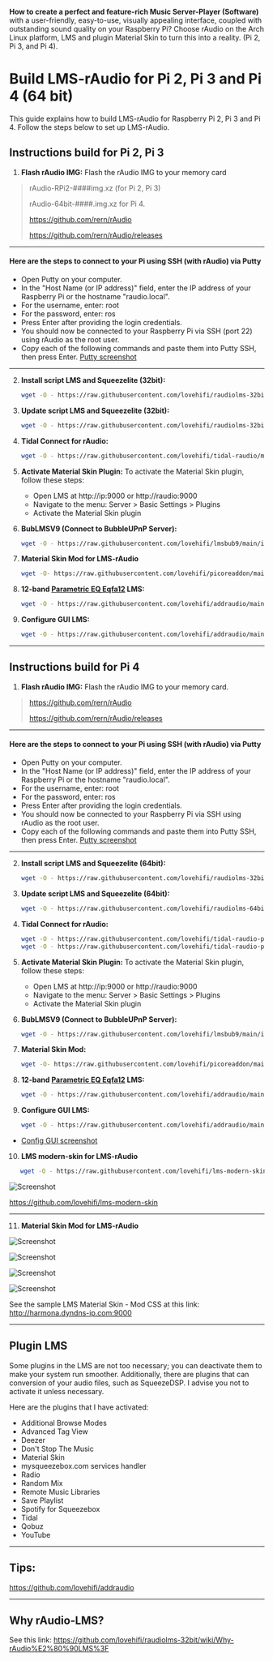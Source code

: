 **How to create a perfect and feature-rich Music Server-Player (Software)** with a user-friendly, easy-to-use, visually appealing interface, coupled with outstanding sound quality on your Raspberry Pi?
Choose rAudio on the Arch Linux platform, LMS and plugin Material Skin to turn this into a reality. (Pi 2, Pi 3, and Pi 4).


# Build LMS-rAudio for Pi 2, Pi 3 and Pi 4 (64 bit)
 
This guide explains how to build LMS-rAudio for Raspberry Pi 2, Pi 3 and Pi 4. Follow the steps below to set up LMS-rAudio.

## Instructions build for Pi 2, Pi 3

1. **Flash rAudio IMG:**
   Flash the rAudio IMG to your memory card
>
> rAudio-RPi2-####img.xz (for Pi 2, Pi 3)
>
> rAudio-64bit-####.img.xz for Pi 4.
>
> https://github.com/rern/rAudio
>
> https://github.com/rern/rAudio/releases
>
-------------------
#### Here are the steps to connect to your Pi using SSH (with rAudio) via Putty
- Open Putty on your computer.
- In the "Host Name (or IP address)" field, enter the IP address of your Raspberry Pi or the hostname "raudio.local".
- For the username, enter: root
- For the password, enter: ros
- Press Enter after providing the login credentials.
- You should now be connected to your Raspberry Pi via SSH (port 22) using rAudio as the root user.
- Copy each of the following commands and paste them into Putty SSH, then press Enter.
[Putty screenshot](https://raw.githubusercontent.com/lovehifi/build-lms-sq-raudio/main/putty_config.png)
-------------
2. **Install script LMS and Squeezelite (32bit):**
   ```bash
   wget -O - https://raw.githubusercontent.com/lovehifi/raudiolms-32bit/main/install-archlinux.sh | sh

3. **Update script LMS and Squeezelite (32bit):**
   ```bash
   wget -O - https://raw.githubusercontent.com/lovehifi/raudiolms-32bit/main/update | sh

4. **Tidal Connect for rAudio:**
   ```bash
   wget -O - https://raw.githubusercontent.com/lovehifi/tidal-raudio/main/install.sh | sh

5. **Activate Material Skin Plugin:**
   To activate the Material Skin plugin, follow these steps:
   - Open LMS at http://ip:9000 or http://raudio:9000
   - Navigate to the menu: Server > Basic Settings > Plugins
   - Activate the Material Skin plugin

6. **BubLMSV9 (Connect to BubbleUPnP Server):**
   ```bash
   wget -O - https://raw.githubusercontent.com/lovehifi/lmsbub9/main/install.sh | sh

7. **Material Skin Mod for LMS-rAudio**
   ```bash
   wget -O- https://raw.githubusercontent.com/lovehifi/picoreaddon/main/mskin | sudo sh

8. **12-band [Parametric EQ Eqfa12](https://github.com/lovehifi/eqfa12) LMS:**
   ```bash
   wget -O - https://raw.githubusercontent.com/lovehifi/addraudio/main/eqfa12lms32 | sh

9. **Configure GUI LMS:**

   ```bash
   wget -O - https://raw.githubusercontent.com/lovehifi/addraudio/main/configgui | sh
>

>
--------------------


## Instructions build for Pi 4

1. **Flash rAudio IMG:**
   Flash the rAudio IMG to your memory card.
>
> https://github.com/rern/rAudio
>
> https://github.com/rern/rAudio/releases
>
-------------------
#### Here are the steps to connect to your Pi using SSH (with rAudio) via Putty
- Open Putty on your computer.
- In the "Host Name (or IP address)" field, enter the IP address of your Raspberry Pi or the hostname "raudio.local".
- For the username, enter: root
- For the password, enter: ros
- Press Enter after providing the login credentials.
- You should now be connected to your Raspberry Pi via SSH using rAudio as the root user.
- Copy each of the following commands and paste them into Putty SSH, then press Enter.
[Putty screenshot](https://raw.githubusercontent.com/lovehifi/build-lms-sq-raudio/main/putty_config.png)
-------------
2. **Install script LMS and Squeezelite (64bit):**
   ```bash
   wget -O - https://raw.githubusercontent.com/lovehifi/raudiolms-32bit/main/install-archlinux.sh | sh

3. **Update script LMS and Squeezelite (64bit):**
   ```bash
   wget -O - https://raw.githubusercontent.com/lovehifi/raudiolms-64bit/main/update | sh

4. **Tidal Connect for rAudio:**
   ```bash
   wget -O - https://raw.githubusercontent.com/lovehifi/tidal-raudio-pi4/main/install | sh
   wget -O - https://raw.githubusercontent.com/lovehifi/tidal-raudio-pi4/main/update | sh

5. **Activate Material Skin Plugin:**
   To activate the Material Skin plugin, follow these steps:
   - Open LMS at http://ip:9000 or http://raudio:9000
   - Navigate to the menu: Server > Basic Settings > Plugins
   - Activate the Material Skin plugin

6. **BubLMSV9 (Connect to BubbleUPnP Server):**
   ```bash
   wget -O - https://raw.githubusercontent.com/lovehifi/lmsbub9/main/install.sh | sh

7. **Material Skin Mod:**
   ```bash
   wget -O- https://raw.githubusercontent.com/lovehifi/picoreaddon/main/mskin | sudo sh

8. **12-band [Parametric EQ Eqfa12](https://github.com/lovehifi/eqfa12) LMS:**
   ```bash
   wget -O - https://raw.githubusercontent.com/lovehifi/addraudio/main/eqfa12lms | sh

9. **Configure GUI LMS:**
   ```bash
   wget -O - https://raw.githubusercontent.com/lovehifi/addraudio/main/configgui | sh
>
- [Config GUI screenshot](https://raw.githubusercontent.com/lovehifi/build-lms-sq-raudio/main/scr003.jpeg) 

>
>
10. **LMS modern-skin for LMS-rAudio**

>
```bash
   wget -O - https://raw.githubusercontent.com/lovehifi/lms-modern-skin/main/install.sh | sh
```
>  
>
![Screenshot](LMS-skin-6.jpg)
>
 https://github.com/lovehifi/lms-modern-skin
>

---------------
>
11. **Material Skin Mod for LMS-rAudio**
>
>
>
![Screenshot](MaterrialSkin-reskin.png)
>

![Screenshot](MaterrialSkin-reskin.png)
>
![Screenshot](scr01.png)
>
![Screenshot](scr02.png)
>
See the sample LMS  Material Skin - Mod CSS at this link: http://harmona.dyndns-ip.com:9000
>
-----------------
## Plugin LMS
Some plugins in the LMS are not too necessary; you can deactivate them to make your system run smoother. Additionally, there are plugins that can conversion of your audio files, such as SqueezeDSP. I advise you not to activate it unless necessary.

Here are the plugins that I have activated:

- Additional Browse Modes
- Advanced Tag View
- Deezer
- Don't Stop The Music
- Material Skin
- mysqueezebox.com services handler
- Radio
- Random Mix
- Remote Music Libraries
-	Save Playlist
- Spotify for Squeezebox
- Tidal
- Qobuz
- YouTube
---------------------

## Tips:
>
https://github.com/lovehifi/addraudio

--------------
>
## Why rAudio‐LMS?
>
See this link: https://github.com/lovehifi/raudiolms-32bit/wiki/Why-rAudio%E2%80%90LMS%3F
>
